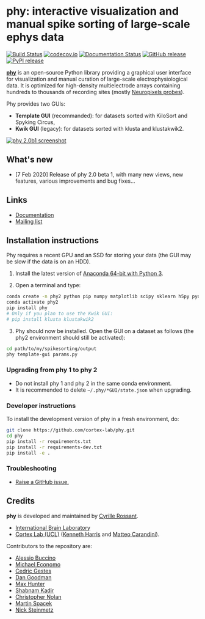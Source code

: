 # phy: interactive visualization and manual spike sorting of large-scale ephys data

[![Build Status](https://travis-ci.org/cortex-lab/phy.svg)](https://travis-ci.org/cortex-lab/phy)
[![codecov.io](https://img.shields.io/codecov/c/github/cortex-lab/phy.svg)](http://codecov.io/github/cortex-lab/phy)
[![Documentation Status](https://readthedocs.org/projects/phy/badge/?version=latest)](https://phy.readthedocs.io/en/latest/?badge=latest)
[![GitHub release](https://img.shields.io/github/release/cortex-lab/phy.svg)](https://github.com/cortex-lab/phy/releases/latest)
[![PyPI release](https://img.shields.io/pypi/v/phy.svg)](https://pypi.python.org/pypi/phy)


[**phy**](https://github.com/cortex-lab/phy) is an open-source Python library providing a graphical user interface for visualization and manual curation of large-scale electrophysiological data. It is optimized for high-density multielectrode arrays containing hundreds to thousands of recording sites (mostly [Neuropixels probes](https://www.ucl.ac.uk/neuropixels/)).

Phy provides two GUIs:

* **Template GUI** (recommanded): for datasets sorted with KiloSort and Spyking Circus,
* **Kwik GUI** (legacy): for datasets sorted with klusta and klustakwik2.


[![phy 2.0b1 screenshot](https://user-images.githubusercontent.com/1942359/74028054-c284b880-49a9-11ea-8815-1b7e727a8644.png)](https://user-images.githubusercontent.com/1942359/74028054-c284b880-49a9-11ea-8815-1b7e727a8644.png)


## What's new

* [7 Feb 2020] Release of phy 2.0 beta 1, with many new views, new features, various improvements and bug fixes...


## Links

* [Documentation](http://phy.readthedocs.org/en/latest/)
* [Mailing list](https://groups.google.com/forum/#!forum/phy-users)


## Installation instructions

Phy requires a recent GPU and an SSD for storing your data (the GUI may be slow if the data is on an HDD).

1. Install the latest version of [Anaconda 64-bit with Python 3](https://www.anaconda.com/distribution/#download-section).

2. Open a terminal and type:

```bash
conda create -n phy2 python pip numpy matplotlib scipy sklearn h5py pyqt cython pillow -y
conda activate phy2
pip install phy
# Only if you plan to use the Kwik GUI:
# pip install klusta klustakwik2
```

3. Phy should now be installed. Open the GUI on a dataset as follows (the phy2 environment should still be activated):

```bash
cd path/to/my/spikesorting/output
phy template-gui params.py
```


### Upgrading from phy 1 to phy 2

* Do not install phy 1 and phy 2 in the same conda environment.
* It is recommended to delete `~/.phy/*GUI/state.json` when upgrading.


### Developer instructions

To install the development version of phy in a fresh environment, do:

```bash
git clone https://github.com/cortex-lab/phy.git
cd phy
pip install -r requirements.txt
pip install -r requirements-dev.txt
pip install -e .
```

### Troubleshooting

* [Raise a GitHub issue.](https://github.com/cortex-lab/phy/issues)


## Credits

**phy** is developed and maintained by [Cyrille Rossant](http://cyrille.rossant.net).

* [International Brain Laboratory](https://internationalbrainlab.org)
* [Cortex Lab (UCL)](https://www.ucl.ac.uk/cortexlab/) ([Kenneth Harris](https://www.ucl.ac.uk/biosciences/people/harris-kenneth) and [Matteo Carandini](https://www.carandinilab.net/)).

Contributors to the repository are:

* [Alessio Buccino](https://github.com/alejoe91)
* [Michael Economo](https://github.com/mswallac)
* [Cedric Gestes](https://github.com/cgestes)
* [Dan Goodman](http://thesamovar.net/)
* [Max Hunter](https://iris.ucl.ac.uk/iris/browse/profile?upi=MLDHU99)
* [Shabnam Kadir](https://iris.ucl.ac.uk/iris/browse/profile?upi=SKADI56)
* [Christopher Nolan](https://github.com/crnolan)
* [Martin Spacek](http://mspacek.github.io/)
* [Nick Steinmetz](http://www.nicksteinmetz.com/)
